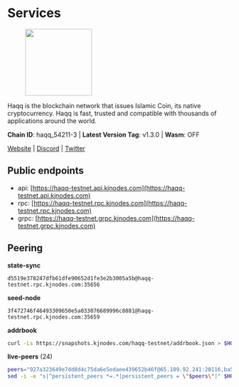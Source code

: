# Services

<figure><img src="https://raw.githubusercontent.com/kj89/testnet_manuals/main/pingpub/logos/haqq.png" width="150" alt=""><figcaption></figcaption></figure>

Haqq is the blockchain network that issues Islamic Coin,  its native cryptocurrency. Haqq is fast, trusted and  compatible with thousands of applications around the world.

**Chain ID**: haqq_54211-3 | **Latest Version Tag**: v1.3.0 | **Wasm**: OFF

[Website](https://islamiccoin.net) | [Discord](https://discord.gg/hU9MHG5kZq) | [Twitter](https://twitter.com/Islamic_Coin)


## Public endpoints

* api: [https://haqq-testnet.api.kjnodes.com](https://haqq-testnet.api.kjnodes.com)
* rpc: [https://haqq-testnet.rpc.kjnodes.com](https://haqq-testnet.rpc.kjnodes.com)
* grpc: [https://haqq-testnet.grpc.kjnodes.com](https://haqq-testnet.grpc.kjnodes.com)

## Peering

**state-sync**

```text
d5519e378247dfb61dfe90652d1fe3e2b3005a5b@haqq-testnet.rpc.kjnodes.com:35656
```

**seed-node**

```text
3f472746f46493309650e5a033076689996c8881@haqq-testnet.rpc.kjnodes.com:35659
```

**addrbook**
```bash
curl -Ls https://snapshots.kjnodes.com/haqq-testnet/addrbook.json > $HOME/.haqqd/config/addrbook.json
```

**live-peers** (24)
```bash
peers="927a323649e7dd8d4c75da6e5edaee439652b46f@65.109.92.241:20116,ba56c564a5430632e59e2b08fc348735bc56b32f@154.12.232.140:26656,d5519e378247dfb61dfe90652d1fe3e2b3005a5b@65.109.68.190:35656,56158e0f2acf850114e82644afceb565a73b08cc@185.144.99.95:26656,23ff658b56fbb8bc73372973a34733ff5d79b435@142.132.202.50:11604,125063c422e09faf45b849dd73dea61f624db891@65.109.53.60:26656,6771e65c1b30cc514faf5943320fdda480fe9124@95.216.39.183:26656,59af99085c961a6a5c8dc4bc8b3abffda16ddccb@135.181.38.62:26656,2d13d679b64e1a574904a140f72815644ec71131@65.21.133.125:30656,3df5a68b919177179c6dcb0b9c9354fd6bbba1c8@65.109.92.240:20116,0629018cef2e53288757381ffdc0b84cbb5931cc@95.216.1.249:26656,b9e8ec4eeb359e1b3cf5675563e72787b9d40adf@95.217.132.146:26656,90b40d2b773090b82aa7788c2d1937e4fd6d2dc0@65.108.231.124:19656,0833039f717227ccd156d156ea772746b8ac6d71@146.19.24.139:26656,32a8eec046b95e8646ff0810b4596dc7083a0beb@65.108.145.131:26656,1fefb6b75431482502e125a290deba1e7e539d4e@135.181.148.11:26656,54e81994c61bbb6c414f8ab0a606a7edda138a3b@95.216.154.100:26656,51e4544568cf880451bfffc292de88adc472f0e0@34.147.126.38:26656,7f2828e3910a4b165a65e5bfb2465c1e809bad3b@65.108.48.182:26656,00b1befaceba6b0178d2b6076ae0968adf4bd7b5@65.108.67.152:26656,6fad54232f11a0306bd0d942c2ec5f9ba0ae2f1a@34.91.54.209:26656,62d44513c7fd5aafa65773e5c015ca032f8eea4a@213.239.213.179:26656,24e894d4d8a18276acf6051cccf369a1ce69842d@65.108.151.105:26656,d59dc597f0d41bcbc7ff53374686affb143726c2@51.195.203.103:35656"
sed -i -e "s|^persistent_peers *=.*|persistent_peers = \"$peers\"|" $HOME/.haqqd/config/config.toml
```
